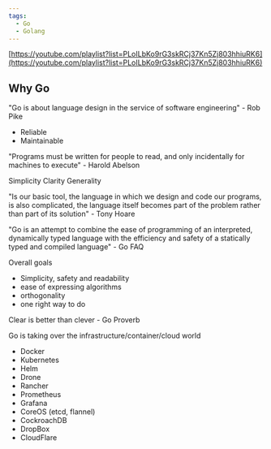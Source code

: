 ```yaml
---
tags:
  - Go
  - Golang
---
```


[https://youtube.com/playlist?list=PLoILbKo9rG3skRCj37Kn5Zj803hhiuRK6](https://youtube.com/playlist?list=PLoILbKo9rG3skRCj37Kn5Zj803hhiuRK6)
## Why Go

"Go is about language design in the service of software engineering" -  Rob Pike

- Reliable 
- Maintainable

"Programs must be written for people to read, and only incidentally for machines to execute" - Harold Abelson

Simplicity
Clarity
Generality

"Is our basic tool, the language in which we design and code our programs, is also complicated, the language itself becomes part of the problem rather than part of its solution" -  Tony Hoare

"Go is an attempt to combine the ease of programming of an interpreted, dynamically typed language with the efficiency and safety of a statically typed and compiled language" - Go FAQ

Overall goals
- Simplicity, safety and readability
- ease of expressing algorithms
- orthogonality
- one right way to do 

Clear is better than clever -  Go Proverb

Go is taking over the infrastructure/container/cloud world

- Docker
- Kubernetes
- Helm
- Drone
- Rancher
- Prometheus
- Grafana
- CoreOS (etcd, flannel)
- CockroachDB
- DropBox
- CloudFlare

